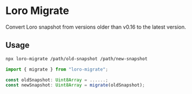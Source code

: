 # Loro Migrate

Convert Loro snapshot from versions older than v0.16 to the latest version.

## Usage

```bash
npx loro-migrate /path/old-snapshot /path/new-snapshot
```

```ts
import { migrate } from "loro-migrate";

const oldSnapshot: Uint8Array = ......;
const newSnapshot: Uint8Array = migrate(oldSnapshot);

```
